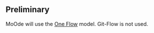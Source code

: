 ## Preliminary

MoOde will use the [One Flow](http://endoflineblog.com/oneflow-a-git-branching-model-and-workflow) model. Git-Flow is not used.
